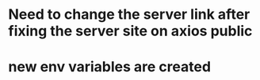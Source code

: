 # Need to change the server link after fixing the server site on axios public 
# new env variables are created 
